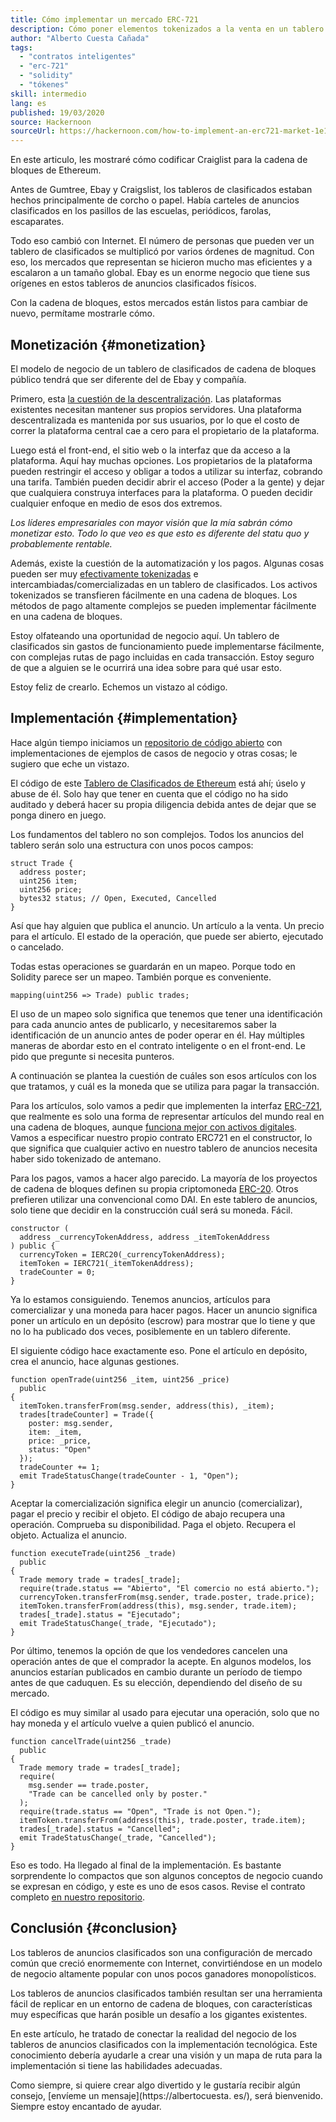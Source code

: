 ```yaml
---
title: Cómo implementar un mercado ERC-721
description: Cómo poner elementos tokenizados a la venta en un tablero descentralizado de avisos clasificados
author: "Alberto Cuesta Cañada"
tags:
  - "contratos inteligentes"
  - "erc-721"
  - "solidity"
  - "tókenes"
skill: intermedio
lang: es
published: 19/03/2020
source: Hackernoon
sourceUrl: https://hackernoon.com/how-to-implement-an-erc721-market-1e1a32j9
---
```


En este articulo, les mostraré cómo codificar Craiglist para la cadena de bloques de Ethereum.

Antes de Gumtree, Ebay y Craigslist, los tableros de clasificados estaban hechos principalmente de corcho o papel. Había carteles de anuncios clasificados en los pasillos de las escuelas, periódicos, farolas, escaparates.

Todo eso cambió con Internet. El número de personas que pueden ver un tablero de clasificados se multiplicó por varios órdenes de magnitud. Con eso, los mercados que representan se hicieron mucho mas eficientes y a escalaron a un tamaño global. Ebay es un enorme negocio que tiene sus orígenes en estos tableros de anuncios clasificados físicos.

Con la cadena de bloques, estos mercados están listos para cambiar de nuevo, permítame mostrarle cómo.

## Monetización {#monetization}

El modelo de negocio de un tablero de clasificados de cadena de bloques público tendrá que ser diferente del de Ebay y compañía.

Primero, esta [la cuestión de la descentralización](/developers/docs/web2-vs-web3/). Las plataformas existentes necesitan mantener sus propios servidores. Una plataforma descentralizada es mantenida por sus usuarios, por lo que el costo de correr la plataforma central cae a cero para el propietario de la plataforma.

Luego está el front-end, el sitio web o la interfaz que da acceso a la plataforma. Aquí hay muchas opciones. Los propietarios de la plataforma pueden restringir el acceso y obligar a todos a utilizar su interfaz, cobrando una tarifa. También pueden decidir abrir el acceso (Poder a la gente) y dejar que cualquiera construya interfaces para la plataforma. O pueden decidir cualquier enfoque en medio de esos dos extremos.

_Los líderes empresariales con mayor visión que la mía sabrán cómo monetizar esto. Todo lo que veo es que esto es diferente del statu quo y probablemente rentable._

Además, existe la cuestión de la automatización y los pagos. Algunas cosas pueden ser muy [efectivamente tokenizadas](https://hackernoon.com/tokenization-of-digital-assets-g0ffk3v8s?ref=hackernoon.com) e intercambiadas/comercializadas en un tablero de clasificados. Los activos tokenizados se transfieren fácilmente en una cadena de bloques. Los métodos de pago altamente complejos se pueden implementar fácilmente en una cadena de bloques.

Estoy olfateando una oportunidad de negocio aquí. Un tablero de clasificados sin gastos de funcionamiento puede implementarse fácilmente, con complejas rutas de pago incluidas en cada transacción. Estoy seguro de que a alguien se le ocurrirá una idea sobre para qué usar esto.

Estoy feliz de crearlo. Echemos un vistazo al código.

## Implementación {#implementation}

Hace algún tiempo iniciamos un [repositorio de código abierto](https://github.com/HQ20/contracts?ref=hackernoon.com) con implementaciones de ejemplos de casos de negocio y otras cosas; le sugiero que eche un vistazo.

El código de este [Tablero de Clasificados de Ethereum](https://github.com/HQ20/contracts/tree/master/contracts/classifieds?ref=hackernoon.com) está ahí; úselo y abuse de él. Solo hay que tener en cuenta que el código no ha sido auditado y deberá hacer su propia diligencia debida antes de dejar que se ponga dinero en juego.

Los fundamentos del tablero no son complejos. Todos los anuncios del tablero serán solo una estructura con unos pocos campos:

```solidity
struct Trade {
  address poster;
  uint256 item;
  uint256 price;
  bytes32 status; // Open, Executed, Cancelled
}
```

Así que hay alguien que publica el anuncio. Un artículo a la venta. Un precio para el artículo. El estado de la operación, que puede ser abierto, ejecutado o cancelado.

Todas estas operaciones se guardarán en un mapeo. Porque todo en Solidity parece ser un mapeo. También porque es conveniente.

```solidity
mapping(uint256 => Trade) public trades;
```

El uso de un mapeo solo significa que tenemos que tener una identificación para cada anuncio antes de publicarlo, y necesitaremos saber la identificación de un anuncio antes de poder operar en él. Hay múltiples maneras de abordar esto en el contrato inteligente o en el front-end. Le pido que pregunte si necesita punteros.

A continuación se plantea la cuestión de cuáles son esos artículos con los que tratamos, y cuál es la moneda que se utiliza para pagar la transacción.

Para los artículos, solo vamos a pedir que implementen la interfaz [ERC-721](https://github.com/OpenZeppelin/openzeppelin-contracts/blob/master/contracts/token/ERC721/IERC721.sol?ref=hackernoon.com), que realmente es solo una forma de representar artículos del mundo real en una cadena de bloques, aunque [funciona mejor con activos digitales](https://hackernoon.com/tokenization-of-digital-assets-g0ffk3v8s?ref=hackernoon.com). Vamos a especificar nuestro propio contrato ERC721 en el constructor, lo que significa que cualquier activo en nuestro tablero de anuncios necesita haber sido tokenizado de antemano.

Para los pagos, vamos a hacer algo parecido. La mayoría de los proyectos de cadena de bloques definen su propia criptomoneda [ERC-20](https://github.com/OpenZeppelin/openzeppelin-contracts/blob/master/contracts/token/ERC20/ERC20.sol?ref=hackernoon.com). Otros prefieren utilizar una convencional como DAI. En este tablero de anuncios, solo tiene que decidir en la construcción cuál será su moneda. Fácil.

```solidity
constructor (
  address _currencyTokenAddress, address _itemTokenAddress
) public {
  currencyToken = IERC20(_currencyTokenAddress);
  itemToken = IERC721(_itemTokenAddress);
  tradeCounter = 0;
}
```

Ya lo estamos consiguiendo. Tenemos anuncios, artículos para comercializar y una moneda para hacer pagos. Hacer un anuncio significa poner un artículo en un depósito (escrow) para mostrar que lo tiene y que no lo ha publicado dos veces, posiblemente en un tablero diferente.

El siguiente código hace exactamente eso. Pone el artículo en depósito, crea el anuncio, hace algunas gestiones.

```solidity
function openTrade(uint256 _item, uint256 _price)
  public
{
  itemToken.transferFrom(msg.sender, address(this), _item);
  trades[tradeCounter] = Trade({
    poster: msg.sender,
    item: _item,
    price: _price,
    status: "Open"
  });
  tradeCounter += 1;
  emit TradeStatusChange(tradeCounter - 1, "Open");
}
```

Aceptar la comercialización significa elegir un anuncio (comercializar), pagar el precio y recibir el objeto. El código de abajo recupera una operación. Comprueba su disponibilidad. Paga el objeto. Recupera el objeto. Actualiza el anuncio.

```solidity
function executeTrade(uint256 _trade)
  public
{
  Trade memory trade = trades[_trade];
  require(trade.status == "Abierto", "El comercio no está abierto.");
  currencyToken.transferFrom(msg.sender, trade.poster, trade.price);
  itemToken.transferFrom(address(this), msg.sender, trade.item);
  trades[_trade].status = "Ejecutado";
  emit TradeStatusChange(_trade, "Ejecutado");
}
```

Por último, tenemos la opción de que los vendedores cancelen una operación antes de que el comprador la acepte. En algunos modelos, los anuncios estarían publicados en cambio durante un período de tiempo antes de que caduquen. Es su elección, dependiendo del diseño de su mercado.

El código es muy similar al usado para ejecutar una operación, solo que no hay moneda y el artículo vuelve a quien publicó el anuncio.

```solidity
function cancelTrade(uint256 _trade)
  public
{
  Trade memory trade = trades[_trade];
  require(
    msg.sender == trade.poster,
    "Trade can be cancelled only by poster."
  );
  require(trade.status == "Open", "Trade is not Open.");
  itemToken.transferFrom(address(this), trade.poster, trade.item);
  trades[_trade].status = "Cancelled";
  emit TradeStatusChange(_trade, "Cancelled");
}
```

Eso es todo. Ha llegado al final de la implementación. Es bastante sorprendente lo compactos que son algunos conceptos de negocio cuando se expresan en código, y este es uno de esos casos. Revise el contrato completo [en nuestro repositorio](https://github.com/HQ20/contracts/blob/master/contracts/classifieds/Classifieds.sol).

## Conclusión {#conclusion}

Los tableros de anuncios clasificados son una configuración de mercado común que creció enormemente con Internet, convirtiéndose en un modelo de negocio altamente popular con unos pocos ganadores monopolísticos.

Los tableros de anuncios clasificados también resultan ser una herramienta fácil de replicar en un entorno de cadena de bloques, con características muy específicas que harán posible un desafío a los gigantes existentes.

En este artículo, he tratado de conectar la realidad del negocio de los tableros de anuncios clasificados con la implementación tecnológica. Este conocimiento debería ayudarle a crear una visión y un mapa de ruta para la implementación si tiene las habilidades adecuadas.

Como siempre, si quiere crear algo divertido y le gustaría recibir algún consejo, [envíeme un mensaje](https://albertocuesta. es/), será bienvenido. Siempre estoy encantado de ayudar.

